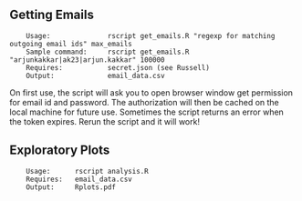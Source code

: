 ## Getting Emails

        Usage:              rscript get_emails.R "regexp for matching outgoing email ids" max_emails
        Sample command:     rscript get_emails.R "arjunkakkar|ak23|arjun.kakkar" 100000
        Requires:           secret.json (see Russell)
        Output:             email_data.csv

On first use, the script will ask you to open browser window get permission for email id and password. The authorization will then be cached on the local machine for future use. Sometimes the script returns an error when the token expires. Rerun the script and it will work!

## Exploratory Plots

        Usage:      rscript analysis.R
        Requires:   email_data.csv
        Output:     Rplots.pdf
